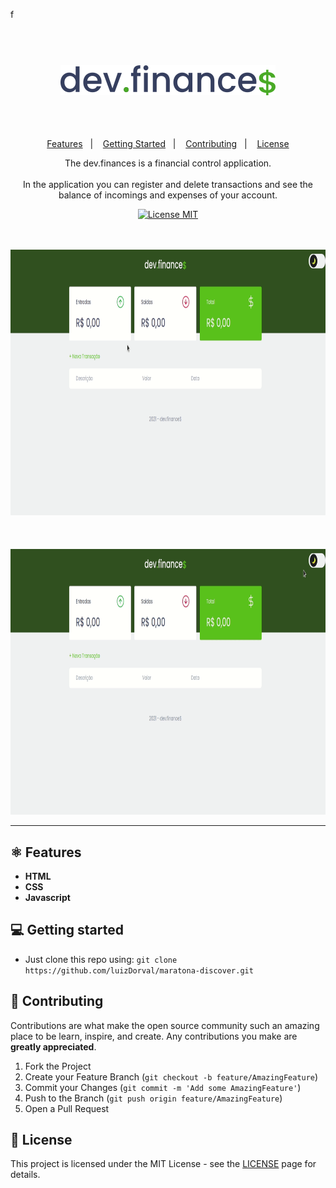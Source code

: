 f<h1 align="center">
<br>
  <img src="./assets/logoDark.svg" alt="Logo Dev Finance">
<br>
<br>
</h1>

<p align="center">
  <a href="#-features">Features</a>&nbsp;&nbsp;&nbsp;|&nbsp;&nbsp;&nbsp;
  <a href="#-getting-started">Getting Started</a>&nbsp;&nbsp;&nbsp;|&nbsp;&nbsp;&nbsp;
  <a href="#-contributing">Contributing</a>&nbsp;&nbsp;&nbsp;|&nbsp;&nbsp;&nbsp;
  <a href="#memo-license">License</a>
</p>


<p align="center">The dev.finances is a financial control application.<br><br>
In the application you can register and delete transactions and see the balance of incomings and expenses of your account.</p>

<p align="center">
  <a href="https://opensource.org/licenses/MIT">
    <img src="https://img.shields.io/badge/License-MIT-green.svg" alt="License MIT">
  </a>
</p>

<div>
  <br>
  <br>
  <img src="./assets/demo.gif" alt="demo" height="425">
  <br>
  <br>
  <br>
  <br>
  <img src="./assets/demoDarkMode.gif" alt="demo" height="425">
</div>

<hr />

## ⚛ Features

- **HTML**
- **CSS**
- **Javascript**
## 💻 Getting started

 - Just clone this repo using: `git clone https://github.com/luizDorval/maratona-discover.git`

## 🤝 Contributing

Contributions are what make the open source community such an amazing place to be learn, inspire, and create. Any contributions you make are **greatly appreciated**.

1. Fork the Project
2. Create your Feature Branch (`git checkout -b feature/AmazingFeature`)
3. Commit your Changes (`git commit -m 'Add some AmazingFeature'`)
4. Push to the Branch (`git push origin feature/AmazingFeature`)
5. Open a Pull Request

## :memo: License

This project is licensed under the MIT License - see the [LICENSE](https://opensource.org/licenses/MIT) page for details.
